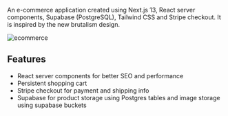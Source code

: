 An e-commerce application created using Next.js 13, React server components, Supabase (PostgreSQL), Tailwind CSS and Stripe checkout. It is inspired by the new brutalism design.

![ecommerce](https://github.com/bhattrajat/tonyschocolonely/assets/17196143/1bb70d18-df13-4743-80e5-f2428deb6c35)

## Features
- React server components for better SEO and performance
- Persistent shopping cart
- Stripe checkout for payment and shipping info
- Supabase for product storage using Postgres tables and image storage using supabase buckets



